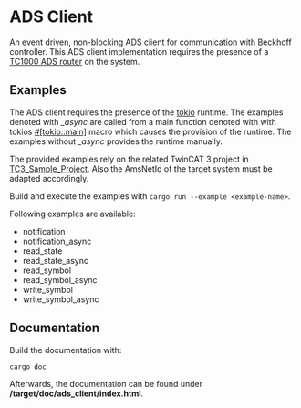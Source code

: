 # ADS Client

An event driven, non-blocking ADS client for communication with Beckhoff controller.
This ADS client implementation requires the presence of a [TC1000 ADS router](https://www.beckhoff.com/en-en/products/automation/twincat/tc1xxx-twincat-3-base/tc1000.html) on the system.

## Examples

The ADS client requires the presence of the [tokio](https://tokio.rs/) runtime.
The examples denoted with *_async* are called from a main function denoted with with tokios [#[tokio::main]](https://docs.rs/tokio/latest/tokio/attr.main.html ) macro which causes the provision of the runtime. The examples without *_async* provides the runtime manually.

The provided examples rely on the related TwinCAT 3 project in [TC3_Sample_Project](https://github.com/hANSIc99/ads_client/tree/main/TC3_Sample_Project). Also the AmsNetId of the target system must be adapted accordingly.

Build and execute the examples with ```cargo run --example <example-name>```.

Following examples are available:
- notification
- notification_async
- read_state
- read_state_async
- read_symbol
- read_symbol_async
- write_symbol
- write_symbol_async

## Documentation

Build the documentation with:

```bash
cargo doc
```
Afterwards, the documentation can be found under **/target/doc/ads_client/index.html**.
